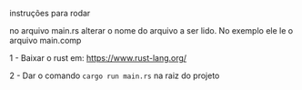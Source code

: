 instruções para rodar

no arquivo main.rs alterar o nome do arquivo a ser lido. No exemplo ele le o arquivo main.comp

1 - Baixar o rust em: https://www.rust-lang.org/

2 - Dar o comando ```cargo run main.rs``` na raiz do projeto